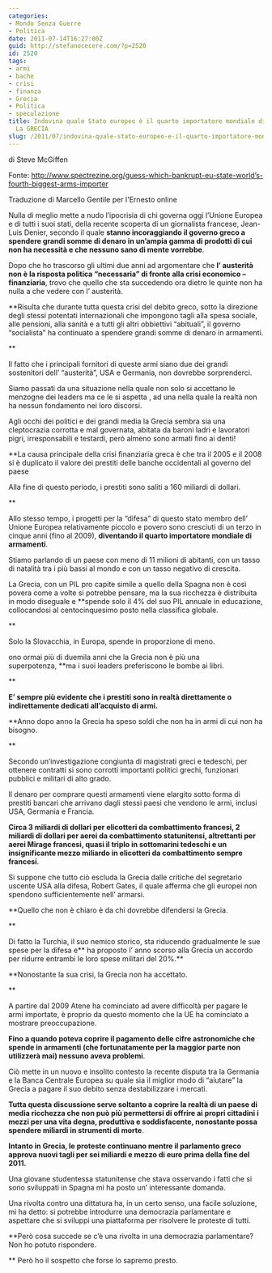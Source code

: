 ```yaml
---
categories:
- Mondo Senza Guerre
- Politica
date: 2011-07-14T16:27:00Z
guid: http://stefanocecere.com/?p=2520
id: 2520
tags:
- armi
- bache
- crisi
- finanza
- Grecia
- Politica
- speculazione
title: Indovina quale Stato europeo è il quarto importatore mondiale di armamenti?
  La GRECIA
slug: /2011/07/indovina-quale-stato-europeo-e-il-quarto-importatore-mondiale-di-armamenti-la-grecia/
---
```


di Steve McGiffen</span>
  
Fonte: <a href="http://www.spectrezine.org/guess-which-bankrupt-eu-state-world’s-fourth-biggest-arms-importer" target="_blank">http://www.spectrezine.org/guess-which-bankrupt-eu-state-world’s-fourth-biggest-arms-importer</a>

Traduzione di Marcello Gentile per l'Ernesto online

Nulla di meglio mette a nudo l’ipocrisia di chi governa oggi l’Unione Europea e di tutti i suoi stati, della recente scoperta di un giornalista francese, Jean-Luis Denier, secondo il quale **stanno incoraggiando il governo greco a spendere grandi somme di denaro in un’ampia gamma di prodotti di cui non ha necessità e che nessuno sano di mente vorrebbe**.

Dopo che ho trascorso gli ultimi due anni ad argomentare che **l’ austerità non è la risposta politica “necessaria” di fronte alla crisi economico – finanziaria**, trovo che quello che sta succedendo ora dietro le quinte non ha nulla a che vedere con l’ austerità.

**Risulta che durante tutta questa crisi del debito greco, sotto la direzione degli stessi potentati internazionali che impongono tagli alla spesa sociale, alle pensioni, alla sanità e a tutti gli altri obbiettivi “abituali”, il governo “socialista” ha continuato a spendere grandi somme di denaro in armamenti.
  
** 
  
Il fatto che i principali fornitori di queste armi siano due dei grandi sostenitori dell’ “austerità”, USA e Germania, non dovrebbe sorprenderci.
  
Siamo passati da una situazione nella quale non solo si accettano le menzogne dei leaders ma ce le si aspetta , ad una nella quale la realtà non ha nessun fondamento nei loro discorsi.

Agli occhi dei politici e dei grandi media la Grecia sembra sia una cleptocrazia corrotta e mal governata, abitata da baroni ladri e lavoratori pigri, irresponsabili e testardi, però almeno sono armati fino ai denti!

**La causa principale della crisi finanziaria greca è che tra il 2005 e il 2008 si è duplicato il valore dei prestiti delle banche occidentali al governo del paese
  
Alla fine di questo periodo, i prestiti sono saliti a 160 miliardi di dollari.
  
** 

Allo stesso tempo, i progetti per la “difesa” di questo stato membro dell’ Unione Europea relativamente piccolo e povero sono cresciuti di un terzo in cinque anni (fino al 2009), **diventando il quarto importatore mondiale di armamenti**.
  
Stiamo parlando di un paese con meno di 11 milioni di abitanti, con un tasso di natalità tra i più bassi al mondo e con un tasso negativo di crescita.
  
La Grecia, con un PIL pro capite simile a quello della Spagna non è così povera come a volte si potrebbe pensare, ma la sua ricchezza è distribuita in modo diseguale e **spende solo il 4% del suo PIL annuale in educazione, collocandosi al centocinquesimo posto nella classifica globale.
  
** 
  
Solo la Slovacchia, in Europa, spende in proporzione di meno.
  
ono ormai più di duemila anni che la Grecia non è più una superpotenza, **ma i suoi leaders preferiscono le bombe ai libri.
  
** 
  
**E’ sempre più evidente che i prestiti sono in realtà direttamente o indirettamente dedicati all’acquisto di armi.**
  
**Anno dopo anno la Grecia ha speso soldi che non ha in armi di cui non ha bisogno.
  
** 
  
Secondo un’investigazione congiunta di magistrati greci e tedeschi, per ottenere contratti si sono corrotti importanti politici grechi, funzionari pubblici e militari di alto grado.
  
Il denaro per comprare questi armamenti viene elargito sotto forma di prestiti bancari che arrivano dagli stessi paesi che vendono le armi, inclusi USA, Germania e Francia.
  
**Circa 3 miliardi di dollari per elicotteri da combattimento francesi, 2 miliardi di dollari per aerei da combattimento statunitensi, altrettanti per aerei Mirage francesi, quasi il triplo in sottomarini tedeschi e un insignificante mezzo miliardo in elicotteri da combattimento sempre francesi**.
  
Si suppone che tutto ciò escluda la Grecia dalle critiche del segretario uscente USA alla difesa, Robert Gates, il quale afferma che gli europei non spendono sufficientemente nell’ armarsi.
  
**Quello che non è chiaro è da chi dovrebbe difendersi la Grecia.
  
** 
  
Di fatto la Turchia, il suo nemico storico, sta riducendo gradualmente le sue spese per la difesa e** ha proposto l’ anno scorso alla Grecia un accordo per ridurre entrambi le loro spese militari del 20%.**
  
**Nonostante la sua crisi, la Grecia non ha accettato.
  
** 
  
A partire dal 2009 Atene ha cominciato ad avere difficoltà per pagare le armi importate, è proprio da questo momento che la UE ha cominciato a mostrare preoccupazione.
  
**Fino a quando poteva coprire il pagamento delle cifre astronomiche che spende in armamenti (che fortunatamente per la maggior parte non utilizzerà mai) nessuno aveva problemi**.
  
Ciò mette in un nuovo e insolito contesto la recente disputa tra la Germania e la Banca Centrale Europea su quale sia il miglior modo di “aiutare” la Grecia a pagare il suo debito senza destabilizzare i mercati.
  
**Tutta questa discussione serve soltanto a coprire la realtà di un paese di media ricchezza che non può più permettersi di offrire ai propri cittadini i mezzi per una vita degna, produttiva e soddisfacente, nonostante possa spendere miliardi in strumenti di morte**.
  
**Intanto in Grecia, le proteste continuano mentre il parlamento greco approva nuovi tagli per sei miliardi e mezzo di euro prima della fine del 2011.**
  
Una giovane studentessa statunitense che stava osservando i fatti che si sono sviluppati in Spagna mi ha posto un’ interessante domanda.
  
Una rivolta contro una dittatura ha, in un certo senso, una facile soluzione, mi ha detto: si potrebbe introdurre una democrazia parlamentare e aspettare che si sviluppi una piattaforma per risolvere le proteste di tutti.
  
**Però cosa succede se c’è una rivolta in una democrazia parlamentare? Non ho potuto rispondere.
  
** Però ho il sospetto che forse lo sapremo presto.